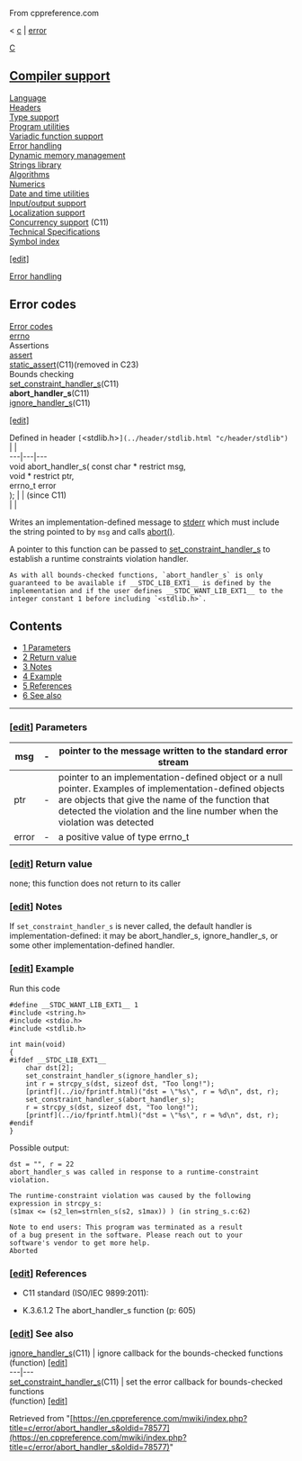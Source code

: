 From cppreference.com

< [c](../../c.html "c")‎ | [error](../error.html "c/error")

[ C](../../c.html "c")

[Compiler support](../compiler_support.html "c/compiler support")  
---  
[Language](../language.html "c/language")  
[Headers](../header.html "c/header")  
[Type support](../types.html "c/types")  
[Program utilities](../program.html "c/program")  
[Variadic function support](../variadic.html "c/variadic")  
[Error handling](../error.html "c/error")  
[Dynamic memory management](../memory.html "c/memory")  
[Strings library](../string.html "c/string")  
[Algorithms](../algorithm.html "c/algorithm")  
[Numerics](../numeric.html "c/numeric")  
[Date and time utilities](../chrono.html "c/chrono")  
[Input/output support](../io.html "c/io")  
[Localization support](../locale.html "c/locale")  
[Concurrency support](../thread.html "c/thread") (C11)  
[Technical Specifications](../experimental.html "c/experimental")  
[Symbol index](../index.html "c/symbol index")  
  
[[edit]](https://en.cppreference.com/mwiki/index.php?title=Template:c/navbar_content&action=edit)

[ Error handling](../error.html "c/error")

Error codes  
---  
[ Error codes](errno_macros.html "c/error/errno macros")  
[errno](errno.html "c/error/errno")  
Assertions  
[assert](assert.html "c/error/assert")  
[static_assert](static_assert.html "c/error/static assert")(C11)(removed in C23)  
Bounds checking  
[set_constraint_handler_s](set_constraint_handler_s.html "c/error/set constraint handler s")(C11)  
**abort_handler_s**(C11)  
[ignore_handler_s](ignore_handler_s.html "c/error/ignore handler s")(C11)  
  
[[edit]](https://en.cppreference.com/mwiki/index.php?title=Template:c/error/navbar_content&action=edit)

Defined in header `[`<stdlib.h>`](../header/stdlib.html "c/header/stdlib")` |  |   
---|---|---  
void abort_handler_s( const char * restrict msg,  
void * restrict ptr,  
errno_t error  
); |  |  (since C11)  
| |   
  
Writes an implementation-defined message to [stderr](../io/std_streams.html "c/io/std streams") which must include the string pointed to by `msg` and calls [abort()](../program/abort.html "c/program/abort"). 

A pointer to this function can be passed to [set_constraint_handler_s](set_constraint_handler_s.html "c/error/set constraint handler s") to establish a runtime constraints violation handler. 

    As with all bounds-checked functions, `abort_handler_s` is only guaranteed to be available if __STDC_LIB_EXT1__ is defined by the implementation and if the user defines __STDC_WANT_LIB_EXT1__ to the integer constant 1 before including `<stdlib.h>`. 

## Contents

  * [1 Parameters](abort_handler_s.html#Parameters)
  * [2 Return value](abort_handler_s.html#Return_value)
  * [3 Notes](abort_handler_s.html#Notes)
  * [4 Example](abort_handler_s.html#Example)
  * [5 References](abort_handler_s.html#References)
  * [6 See also](abort_handler_s.html#See_also)

  
---  
  
### [[edit](https://en.cppreference.com/mwiki/index.php?title=c/error/abort_handler_s&action=edit&section=1 "Edit section: Parameters")] Parameters

msg  |  \-  |  pointer to the message written to the standard error stream   
---|---|---  
ptr  |  \-  |  pointer to an implementation-defined object or a null pointer. Examples of implementation-defined objects are objects that give the name of the function that detected the violation and the line number when the violation was detected   
error  |  \-  |  a positive value of type errno_t   
  
### [[edit](https://en.cppreference.com/mwiki/index.php?title=c/error/abort_handler_s&action=edit&section=2 "Edit section: Return value")] Return value

none; this function does not return to its caller 

### [[edit](https://en.cppreference.com/mwiki/index.php?title=c/error/abort_handler_s&action=edit&section=3 "Edit section: Notes")] Notes

If `set_constraint_handler_s` is never called, the default handler is implementation-defined: it may be abort_handler_s, ignore_handler_s, or some other implementation-defined handler. 

### [[edit](https://en.cppreference.com/mwiki/index.php?title=c/error/abort_handler_s&action=edit&section=4 "Edit section: Example")] Example

Run this code
    
    
    #define __STDC_WANT_LIB_EXT1__ 1
    #include <string.h>
    #include <stdio.h>
    #include <stdlib.h>
     
    int main(void)
    {
    #ifdef __STDC_LIB_EXT1__
        char dst[2];
        set_constraint_handler_s(ignore_handler_s);
        int r = strcpy_s(dst, sizeof dst, "Too long!");
        [printf](../io/fprintf.html)("dst = \"%s\", r = %d\n", dst, r);
        set_constraint_handler_s(abort_handler_s);
        r = strcpy_s(dst, sizeof dst, "Too long!");
        [printf](../io/fprintf.html)("dst = \"%s\", r = %d\n", dst, r);
    #endif
    }

Possible output: 
    
    
    dst = "", r = 22
    abort_handler_s was called in response to a runtime-constraint violation.
     
    The runtime-constraint violation was caused by the following expression in strcpy_s:
    (s1max <= (s2_len=strnlen_s(s2, s1max)) ) (in string_s.c:62)
     
    Note to end users: This program was terminated as a result
    of a bug present in the software. Please reach out to your
    software's vendor to get more help.
    Aborted

### [[edit](https://en.cppreference.com/mwiki/index.php?title=c/error/abort_handler_s&action=edit&section=5 "Edit section: References")] References

  * C11 standard (ISO/IEC 9899:2011): 



    

  * K.3.6.1.2 The abort_handler_s function (p: 605) 



### [[edit](https://en.cppreference.com/mwiki/index.php?title=c/error/abort_handler_s&action=edit&section=6 "Edit section: See also")] See also

[ ignore_handler_s](ignore_handler_s.html "c/error/ignore handler s")(C11) |  ignore callback for the bounds-checked functions   
(function) [[edit]](https://en.cppreference.com/mwiki/index.php?title=Template:c/error/ignore_handler_s&action=edit)  
---|---  
[ set_constraint_handler_s](set_constraint_handler_s.html "c/error/set constraint handler s")(C11) |  set the error callback for bounds-checked functions   
(function) [[edit]](https://en.cppreference.com/mwiki/index.php?title=Template:c/error/set_constraint_handler_s&action=edit)  
  
Retrieved from "[https://en.cppreference.com/mwiki/index.php?title=c/error/abort_handler_s&oldid=78577](https://en.cppreference.com/mwiki/index.php?title=c/error/abort_handler_s&oldid=78577)" 
